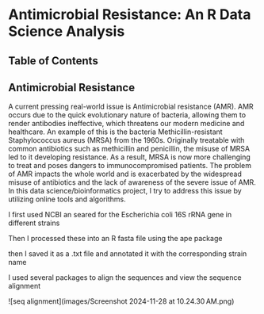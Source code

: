 # Antimicrobial Resistance: An R Data Science Analysis
## Table of Contents
## Antimicrobial Resistance
A current pressing real-world issue is Antimicrobial resistance (AMR). AMR occurs due to the quick evolutionary nature of bacteria, allowing them to render antibodies ineffective, which threatens our modern medicine and healthcare. An example of this is the bacteria Methicillin-resistant Staphylococcus aureus (MRSA) from the 1960s. Originally treatable with common antibiotics such as methicillin and penicillin, the misuse of MRSA led to it developing resistance. As a result, MRSA is now more challenging to treat and poses dangers to immunocompromised patients. The problem of AMR impacts the whole world and is exacerbated by the widespread misuse of antibiotics and the lack of awareness of the severe issue of AMR. In this data science/bioinformatics project, I try to address this issue by utilizing online tools and algorithms. 



I first used NCBI an seared for the Escherichia coli 16S rRNA gene in different strains

Then I processed these into an R fasta file using the ape package

then I saved it as a .txt file and annotated it with the corresponding strain name

I used several packages to align the sequences and view the sequence alignment

![seq alignment](images/Screenshot 2024-11-28 at 10.24.30 AM.png)
